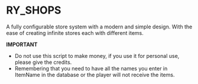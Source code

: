 # RY_SHOPS
A fully configurable store system with a modern and simple design.
With the ease of creating infinite stores each with different items.

**IMPORTANT**
- Do not use this script to make money, if you use it for personal use, please give the credits.
- Remembering that you need to have all the names you enter in ItemName in the database or the player will not receive the items.
